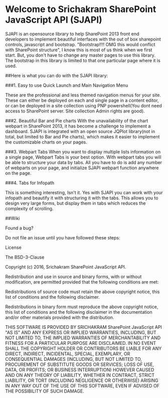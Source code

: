 # Welcome to Srichakram SharePoint JavaScript API (SJAPI)

SJAPI is an opensource library to help SharePoint 2013 front end developers to implement beautiful interfaces with the out of box sharepoint controls, javascript and bootstrap. "Bootstrap!!!! OMG this would conflict with SharePoint structure", I know this is most of us think when we first start. But, you don't have to change any master pages to use this library. The bootstrap in this library is limited to that one particular page where it is used. 

##Here is what you can do with the SJAPI library:

###1. Easy to use Quick Launch and Main Navigation Menu

These are the professional and less themed navigation menus for your site. These can either be deployed on each and single page in a content editor, or can be deployed in a site collection using PNP powershell(You dont need access to SharePoint server. Site collection Admin rights are good).

###2. Beautiful Bar and Pie charts
With the unavailability of the chart webpart in SharePoint 2013, it has become a challenge to implement a dashboard. SJAPI is integrated with an open source JQPlot library(not in total, but limited to Bar and Pie charts), which makes it easier to implement the customizable charts on your pages. 

###3. Webpart Tabs
When you want to display multiple lists information on a single page, Webpart Tabs is your best option. With webpart tabs you will be able to structure your data by tabs. All you have to do is add any number of webparts on your page, and initialize SJAPI webpart function anywhere on the page.


###4. Tabs for Infopath

This is something interesting, Isn't it. Yes with SJAPI you can work with your infopath and beautify it with structuring it with the tabs. This allows you to design very large forms, but display them in tabs which reduces the complexity of scrolling. 



##Wiki


Found a bug?

Do not file an issue until you have followed these steps:




License

The BSD-3-Clause

Copyright (c) 2016, Srichakram SharePoint JavaScript API.

Redistribution and use in source and binary forms, with or without modification, are permitted provided that the following conditions are met:

Redistributions of source code must retain the above copyright notice, this list of conditions and the following disclaimer.

Redistributions in binary form must reproduce the above copyright notice, this list of conditions and the following disclaimer in the documentation and/or other materials provided with the distribution.


THIS SOFTWARE IS PROVIDED BY SRICHAKRAM SharePoint JavaScript API "AS IS" AND ANY EXPRESS OR IMPLIED WARRANTIES, INCLUDING, BUT NOT LIMITED TO, THE IMPLIED WARRANTIES OF MERCHANTABILITY AND FITNESS FOR A PARTICULAR PURPOSE ARE DISCLAIMED. IN NO EVENT SHALL THE COPYRIGHT HOLDER OR CONTRIBUTORS BE LIABLE FOR ANY DIRECT, INDIRECT, INCIDENTAL, SPECIAL, EXEMPLARY, OR CONSEQUENTIAL DAMAGES (INCLUDING, BUT NOT LIMITED TO, PROCUREMENT OF SUBSTITUTE GOODS OR SERVICES; LOSS OF USE, DATA, OR PROFITS; OR BUSINESS INTERRUPTION) HOWEVER CAUSED AND ON ANY THEORY OF LIABILITY, WHETHER IN CONTRACT, STRICT LIABILITY, OR TORT (INCLUDING NEGLIGENCE OR OTHERWISE) ARISING IN ANY WAY OUT OF THE USE OF THIS SOFTWARE, EVEN IF ADVISED OF THE POSSIBILITY OF SUCH DAMAGE.
